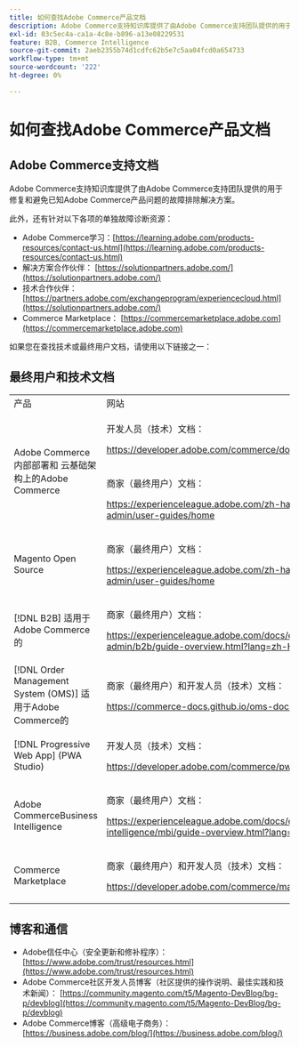 ```yaml
---
title: 如何查找Adobe Commerce产品文档
description: Adobe Commerce支持知识库提供了由Adobe Commerce支持团队提供的用于修复和避免已知Adobe Commerce产品问题的故障排除解决方案。
exl-id: 03c5ec4a-ca1a-4c8e-b896-a13e08229531
feature: B2B, Commerce Intelligence
source-git-commit: 2aeb2355b74d1cdfc62b5e7c5aa04fcd0a654733
workflow-type: tm+mt
source-wordcount: '222'
ht-degree: 0%

---
```


# 如何查找Adobe Commerce产品文档

## Adobe Commerce支持文档

Adobe Commerce支持知识库提供了由Adobe Commerce支持团队提供的用于修复和避免已知Adobe Commerce产品问题的故障排除解决方案。

此外，还有针对以下各项的单独故障诊断资源：

* Adobe Commerce学习：[https://learning.adobe.com/products-resources/contact-us.html](https://learning.adobe.com/products-resources/contact-us.html)
* 解决方案合作伙伴： [https://solutionpartners.adobe.com/](https://solutionpartners.adobe.com/)
* 技术合作伙伴：[https://partners.adobe.com/exchangeprogram/experiencecloud.html](https://solutionpartners.adobe.com/)
* Commerce Marketplace： [https://commercemarketplace.adobe.com](https://commercemarketplace.adobe.com)

如果您在查找技术或最终用户文档，请使用以下链接之一：

## 最终用户和技术文档

<table>
<tbody>
<tr>
<td>产品</td>
<td>网站</td>
</tr>
<tr>
<td rowspan="2">Adobe Commerce内部部署和
云基础架构上的Adobe Commerce</td>
<td>
<p>开发人员（技术）文档：</p>
<p><a href="https://developer.adobe.com/commerce/docs/">https://developer.adobe.com/commerce/docs/</a></p>
</td>
</tr>
<tr>
<td>
<p>商家（最终用户）文档：</p>
<p><a href="https://experienceleague.adobe.com/zh-hans/docs/commerce-admin/user-guides/home">https://experienceleague.adobe.com/zh-hans/docs/commerce-admin/user-guides/home</a></p>
</td>
</tr>
<tr>
<td>
<p>Magento Open Source</p>
<p> </p>
</td>
<td>
<p>商家（最终用户）文档：</p>
<p><a href="https://experienceleague.adobe.com/zh-hans/docs/commerce-admin/user-guides/home">https://experienceleague.adobe.com/zh-hans/docs/commerce-admin/user-guides/home</a></p>
</td>
</tr>
<tr>
<td>
<p>[!DNL B2B] 适用于Adobe Commerce的</p>
<p> </p>
</td>
<td>
<p>商家（最终用户）文档：</p>
<p><a href="https://experienceleague.adobe.com/docs/commerce-admin/b2b/guide-overview.html?lang=zh-Hans">https://experienceleague.adobe.com/docs/commerce-admin/b2b/guide-overview.html?lang=zh-Hans</a></p>
</td>
</tr>
<tr>
<td>[!DNL Order Management System (OMS)] 适用于Adobe Commerce的</td>
<td>
<p>商家（最终用户）和开发人员（技术）文档：</p>
<p><a href="https://commerce-docs.github.io/oms-documentation-archive/">https://commerce-docs.github.io/oms-documentation-archive/</a></p>
</td>
</tr>
<tr>
<td>[!DNL Progressive Web App] (PWA Studio)</td>
<td>
<p>开发人员（技术）文档：</p>
<p><a href="https://developer.adobe.com/commerce/pwa-studio/">https://developer.adobe.com/commerce/pwa-studio/</a></p>
</td>
</tr>
<tr>
<td>Adobe CommerceBusiness Intelligence</td>
<td>
<p>商家（最终用户）文档：</p>
<p><a href="https://experienceleague.adobe.com/docs/commerce-business-intelligence/mbi/guide-overview.html?lang=zh-Hans">https://experienceleague.adobe.com/docs/commerce-business-intelligence/mbi/guide-overview.html?lang=zh-Hans</a></p>
</td>
</tr>
<tr>
<td>Commerce Marketplace</td>
<td>
<p>商家（最终用户）和开发人员（技术）文档：</p>
<p><a href="https://developer.adobe.com/commerce/marketplace/guides/sellers/">https://developer.adobe.com/commerce/marketplace/guides/sellers/</a></p>
</td>
</tr>
</tbody>
</table>


## 博客和通信

* Adobe信任中心（安全更新和修补程序）： [https://www.adobe.com/trust/resources.html](https://www.adobe.com/trust/resources.html)
* Adobe Commerce社区开发人员博客（社区提供的操作说明、最佳实践和技术新闻）： [https://community.magento.com/t5/Magento-DevBlog/bg-p/devblog](https://community.magento.com/t5/Magento-DevBlog/bg-p/devblog)
* Adobe Commerce博客（高级电子商务）：[https://business.adobe.com/blog/](https://business.adobe.com/blog/)
